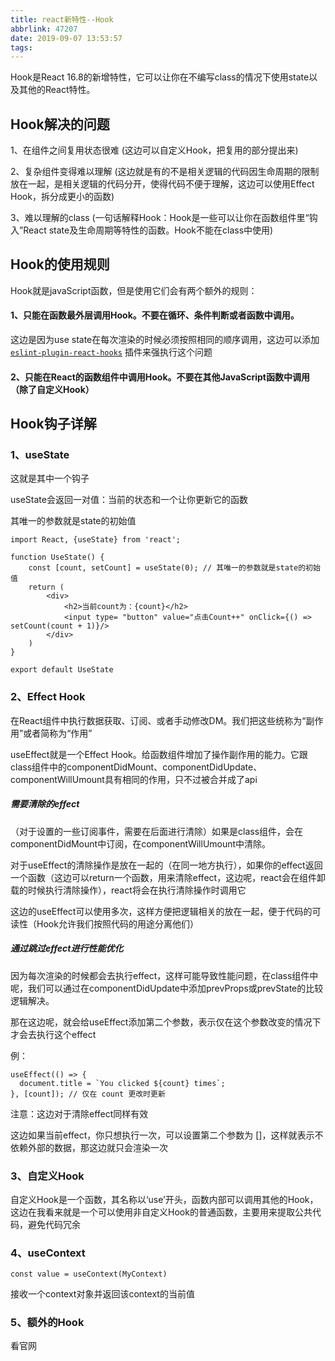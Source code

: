 ```yaml
---
title: react新特性--Hook
abbrlink: 47207
date: 2019-09-07 13:53:57
tags:
---
```






Hook是React 16.8的新增特性，它可以让你在不编写class的情况下使用state以及其他的React特性。



## Hook解决的问题

1、在组件之间复用状态很难  (这边可以自定义Hook，把复用的部分提出来)

<!--more-->

2、复杂组件变得难以理解  (这边就是有的不是相关逻辑的代码因生命周期的限制放在一起，是相关逻辑的代码分开，使得代码不便于理解，这边可以使用Effect Hook，拆分成更小的函数)

3、难以理解的class  (一句话解释Hook：Hook是一些可以让你在函数组件里“钩入”React state及生命周期等特性的函数。Hook不能在class中使用)



## Hook的使用规则

Hook就是javaScript函数，但是使用它们会有两个额外的规则：

#### 1、只能在函数最外层调用Hook。不要在循环、条件判断或者函数中调用。

这边是因为use state在每次渲染的时候必须按照相同的顺序调用，这边可以添加 [`eslint-plugin-react-hooks`](https://www.npmjs.com/package/eslint-plugin-react-hooks) 插件来强执行这个问题

#### 2、只能在React的函数组件中调用Hook。不要在其他JavaScript函数中调用（除了自定义Hook）



## Hook钩子详解

### 1、useState

这就是其中一个钩子

useState会返回一对值：当前的状态和一个让你更新它的函数

其唯一的参数就是state的初始值

```
import React, {useState} from 'react';

function UseState() {
    const [count, setCount] = useState(0); // 其唯一的参数就是state的初始值
    return (
        <div>
            <h2>当前count为：{count}</h2>
            <input type= "button" value="点击Count++" onClick={() => setCount(count + 1)}/>
        </div>
    )
}

export default UseState
```





### 2、Effect  Hook

在React组件中执行数据获取、订阅、或者手动修改DM。我们把这些统称为“副作用”或者简称为“作用”

useEffect就是一个Effect Hook。给函数组件增加了操作副作用的能力。它跟class组件中的componentDidMount、componentDidUpdate、componentWillUmount具有相同的作用，只不过被合并成了api

##### 需要清除的effect

（对于设置的一些订阅事件，需要在后面进行清除）如果是class组件，会在componentDidMount中订阅，在componentWillUmount中清除。

对于useEffect的清除操作是放在一起的（在同一地方执行），如果你的effect返回一个函数（这边可以return一个函数，用来清除effect，这边呢，react会在组件卸载的时候执行清除操作），react将会在执行清除操作时调用它

这边的useEffect可以使用多次，这样方便把逻辑相关的放在一起，便于代码的可读性（Hook允许我们按照代码的用途分离他们）

##### 通过跳过effect进行性能优化

因为每次渲染的时候都会去执行effect，这样可能导致性能问题，在class组件中呢，我们可以通过在componentDidUpdate中添加prevProps或prevState的比较逻辑解决。

那在这边呢，就会给useEffect添加第二个参数，表示仅在这个参数改变的情况下才会去执行这个effect

例：

```
useEffect(() => {
  document.title = `You clicked ${count} times`;
}, [count]); // 仅在 count 更改时更新
```

注意：这边对于清除effect同样有效

这边如果当前effect，你只想执行一次，可以设置第二个参数为 []，这样就表示不依赖外部的数据，那这边就只会渲染一次



### 3、自定义Hook

自定义Hook是一个函数，其名称以‘use’开头，函数内部可以调用其他的Hook，这边在我看来就是一个可以使用非自定义Hook的普通函数，主要用来提取公共代码，避免代码冗余





### 4、useContext

```
const value = useContext(MyContext)
```

接收一个context对象并返回该context的当前值



### 5、额外的Hook

看官网

